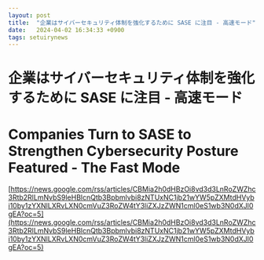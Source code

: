 ```yaml
---
layout: post
title:  "企業はサイバーセキュリティ体制を強化するために SASE に注目 - 高速モード"
date:   2024-04-02 16:34:33 +0900
tags: setuirynews 
---
```


# 企業はサイバーセキュリティ体制を強化するために SASE に注目 - 高速モード



# Companies Turn to SASE to Strengthen Cybersecurity Posture Featured - The Fast Mode

[https://news.google.com/rss/articles/CBMia2h0dHBzOi8vd3d3LnRoZWZhc3Rtb2RlLmNvbS9leHBlcnQtb3Bpbmlvbi8zNTUxNC1jb21wYW5pZXMtdHVybi10by1zYXNlLXRvLXN0cmVuZ3RoZW4tY3liZXJzZWN1cml0eS1wb3N0dXJl0gEA?oc=5](https://news.google.com/rss/articles/CBMia2h0dHBzOi8vd3d3LnRoZWZhc3Rtb2RlLmNvbS9leHBlcnQtb3Bpbmlvbi8zNTUxNC1jb21wYW5pZXMtdHVybi10by1zYXNlLXRvLXN0cmVuZ3RoZW4tY3liZXJzZWN1cml0eS1wb3N0dXJl0gEA?oc=5)

